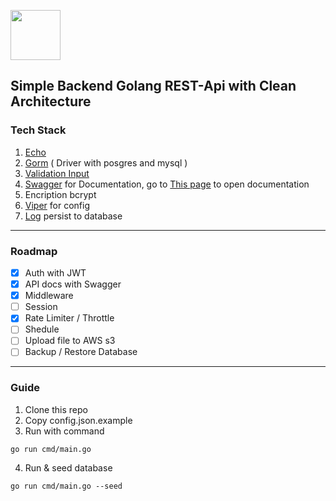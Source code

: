 <a href="https://echo.labstack.com"><img height="80" src="https://cdn.labstack.com/images/echo-logo.svg"></a>

## Simple Backend Golang REST-Api with Clean Architecture

###  Tech Stack
1. [Echo](https://github.com/labstack/echo/)
2. [Gorm](https://github.com/go-gorm/gorm) ( Driver with posgres and mysql )
3. [Validation Input](https://github.com/go-playground/validator)
4. [Swagger](https://github.com/swaggo/echo-swagger) for Documentation, go to [This page](http://localhost:8080/swagger/index.html) to open documentation
5. Encription bcrypt
6. [Viper](https://github.com/spf13/viper) for config
7. [Log](https://github.com/sirupsen/logrus) persist to database
---
### Roadmap
- [x] Auth with JWT
- [x] API docs with Swagger
- [x] Middleware
- [ ] Session
- [x] Rate Limiter / Throttle
- [ ] Shedule
- [ ] Upload file to AWS s3
- [ ] Backup / Restore Database
---
### Guide
1. Clone this repo
2. Copy config.json.example
3. Run with command
```
go run cmd/main.go
```
4. Run & seed database
```
go run cmd/main.go --seed
```